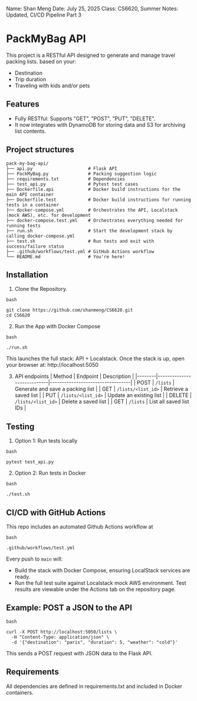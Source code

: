 Name: Shan Meng
Date: July 25, 2025
Class: CS6620, Summer
Notes: Updated, CI/CD Pipeline Part 3



# PackMyBag API
This project is a RESTful API designed to generate and manage travel packing lists. based on your:
- Destination
- Trip duration
- Traveling with kids and/or pets


## Features
- Fully RESTful: Supports "GET", "POST", "PUT", "DELETE".
- It now integrates with DynamoDB for storing data and S3 for archiving list contents.

## Project structures
```
pack-my-bag-api/
├── api.py                     # Flask API
├── PackMyBag.py               # Packing suggestion logic
├── requirements.txt           # Dependencies
├── test_api.py                # Pytest test cases
├── Dockerfile.api             # Docker build instructions for the main API container
├── Dockerfile.test            # Docker build instructions for running tests in a container
├── docker-compose.yml         # Orchestrates the API, Localstack (mock AWS), etc. for development
├── docker-compose.test.yml    # Orchestrates everything needed for running tests
├── run.sh                     # Start the development stack by calling docker-compose.yml
├── test.sh                    # Run tests and exit with success/failure status
├── .github/workflows/test.yml # GitHub Actions workflow
└── README.md                  # You're here!
```


## Installation 
1. Clone the Repository.
```
bash

git clone https://github.com/shanmeng/CS6620.git
cd CS6620
```
2. Run the App with Docker Compose
```
bash

./run.sh
```
This launches the full stack: API + Localstack.
Once the stack is up, open your browser at: http://localhost:5050

3. API endpoints
| Method | Endpoint                   | Description                      |
|--------|----------------------------|----------------------------------|
| POST   | `/lists`                   | Generate and save a packing list |
| GET    | `/lists/<list_id>`         | Retrieve a saved list            |
| PUT    | `/lists/<list_id>`         | Update an existing list          |
| DELETE | `/lists/<list_id>`         | Delete a saved list              |
| GET    | `/lists`                   | List all saved list IDs          |


## Testing
1. Option 1: Run tests locally
```
bash

pytest test_api.py
```
2. Option 2: Run tests in Docker
```
bash

./test.sh
```


## CI/CD with GitHub Actions
This repo includes an automated Github Actions workflow at
```
bash

.github/workflows/test.yml
```
Every push to `main` will:
- Build the stack with Docker Compose, ensuring LocalStack services are ready.
- Run the full test suite against Localstack mock AWS environment.
Test results are viewable under the Actions tab on the repository page.


## Example: POST a JSON to the API
```
bash

curl -X POST http://localhost:5050/lists \
  -H "Content-Type: application/json" \
  -d '{"destination": "paris", "duration": 5, "weather": "cold"}'
```
This sends a POST request with JSON data to the Flask API.

## Requirements
All dependencies are defined in requirements.txt and included in Docker containers.
